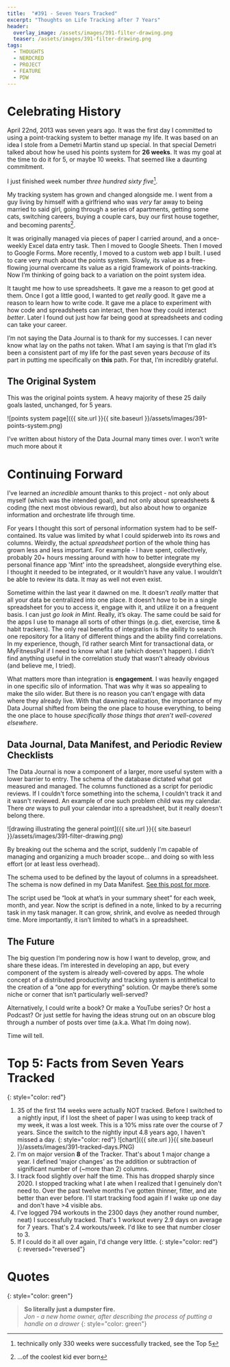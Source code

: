 ```yaml
---
title:  "#391 - Seven Years Tracked"
excerpt: "Thoughts on Life Tracking after 7 Years"
header:
  overlay_image: /assets/images/391-filter-drawing.png
  teaser: /assets/images/391-filter-drawing.png
tags:
  - THOUGHTS
  - NERDCRED
  - PROJECT
  - FEATURE
  - PDW
---
```


# Celebrating History

April 22nd, 2013 was seven years ago. It was the first day I committed to using a point-tracking system to better manage my life. It was based on an idea I stole from a Demetri Martin stand up special. In that special Demetri talked about how he used his points system for **26 weeks**. It was my goal at the time to do it for 5, or maybe 10 weeks. That seemed like a daunting commitment.

I just finished week number *three hundred sixty five*[^1].

My tracking system has grown and changed alongside me. I went from a guy living by himself with a girlfriend who was *very* far away to being married to said girl, going through a series of apartments, getting some cats, switching careers, buying a couple cars, buy our first house together, and becoming parents[^2].

It was originally managed via pieces of paper I carried around, and a once-weekly Excel data entry task. Then I moved to Google Sheets. Then I moved to Google Forms. More recently, I moved to a custom web app I built. I used to care very much about the points system. Slowly, its value as a free-flowing journal overcame its value as a rigid framework of points-tracking. Now I’m thinking of going back to a variation on the point system idea.

It taught me how to use spreadsheets. It gave me a reason to get good at them. Once I got a little good, I wanted to get *really* good. It gave me a reason to learn how to write code. It gave me a place to experiment with how code and spreadsheets can interact, then how they could interact *better*. Later I found out just how far being good at spreadsheets and coding can take your career. 

I’m not saying the Data Journal is to thank for my successes. I can never know what lay on the paths not taken. What I am saying is that I’m glad it’s been a consistent part of my life for the past seven years *because* of its part in putting me specifically on **this** path. For that, I’m incredibly grateful. 

## The Original System

This was the original points system. A heavy majority of these 25 daily goals lasted, unchanged, for 5 years.

![points system page]({{ site.url }}{{ site.baseurl }}/assets/images/391-points-system.png)

I’ve written about history of the Data Journal many times over. I won’t write much more about it 

# Continuing Forward

I’ve learned an *incredible* amount thanks to this project - not only about myself (which was the intended goal), and not only about spreadsheets & coding (the next most obvious reward), but also about how to organize information and orchestrate life through time. 

For years I thought this sort of personal information system had to be self-contained. Its value was limited by what I could spiderweb into its rows and columns. Weirdly, the actual *spreadsheet* portion of the whole thing has grown less and less important. For example - I have spent, collectively, probably 20+ hours messing around with how to better integrate my personal finance app 'Mint' into the spreadsheet, alongside everything else. I thought it needed to be integrated, or it wouldn’t have any value. I wouldn’t be able to review its data. It may as well not even exist.

Sometime within the last year it dawned on me. It doesn’t *really* matter that all your data be centralized into one place. It doesn’t *have* to be in a single spreadsheet for you to access it, engage with it, and utilize it on a frequent basis. I can just *go look in Mint*. Really, it’s okay. The same could be said for the apps I use to manage all sorts of other things (e.g. diet, exercise, time & habit trackers). The only real benefits of integration is the ability to search one repository for a litany of different things and the ability find correlations. In my experience, though, I’d rather search Mint for transactional data, or MyFitnessPal if I need to know what I ate (which doesn't happen). I didn’t find anything useful in the correlation study that wasn’t already obvious (and believe me, I tried).

What matters more than integration is **engagement**. I was heavily engaged in one specific silo of information. That was why it was so appealing to make the silo wider. But there is no reason you can’t engage with data where they already live. With that dawning realization, the importance of my Data Journal shifted from being the one place to house everything, to being the one place to house *specifically those things that aren’t well-covered elsewhere*. 

## Data Journal, Data Manifest, and Periodic Review Checklists

The Data Journal is now a component of a larger, more useful system with a lower barrier to entry. The schema of the database dictated what got measured and managed. The columns functioned as a script for periodic reviews. If I couldn't force something into the schema, I couldn't track it and it wasn't reviewed. An example of one such problem child was my calendar. There *are* ways to pull your calendar into a spreadsheet, but it really doesn't belong there.

![drawing illustrating the general point]({{ site.url }}{{ site.baseurl }}/assets/images/391-filter-drawing.png)

By breaking out the schema and the script, suddenly I'm capable of managing and organizing a much broader scope... and doing so with less effort (or at least less overhead).

The schema used to be defined by the layout of columns in a spreadsheet. The schema is now defined in my Data Manifest. [See this post for more](https://aarongilly.com/385-system-architecture-copy/#data-manifest).

The script used be “look at what’s in your summary sheet” for each week, month, and year. Now the script is defined in a note, linked to by a recurring task in my task manager. It can grow, shrink, and evolve as needed through time. More importantly, it isn’t limited to what’s in a spreadsheet.

## The Future

The big question I‘m pondering now is how I want to develop, grow, and share these ideas. I’m interested in developing an app, but every component of the system is already well-covered by apps. The whole concept of a distributed productivity and tracking system is antithetical to the creation of a “one app for everything” solution. Or maybe there’s some niche or corner that isn’t particularly well-served? 

Alternatively, I could write a book? Or make a YouTube series? Or host a Podcast? Or just settle for having the ideas strung out on an obscure blog through a number of posts over time (a.k.a. What I’m doing now). 

Time will tell.

# Top 5: Facts from Seven Years Tracked
{: style="color: red"}
1. 35 of the first 114 weeks were actually NOT tracked. Before I switched to a nightly input, if I lost the sheet of paper I was using to keep track of my week, it was a lost week. This is a 10% miss rate over the course of 7 years. Since the switch to the nightly input 4.8 years ago, I haven't missed a day.
{: style="color: red"}
![chart]({{ site.url }}{{ site.baseurl }}/assets/images/391-tracked-days.PNG)
2. I'm on major version **8** of the Tracker. That's about 1 major change a year. I defined 'major changes' as the addition or subtraction of significant number of (~more than 2) columns.
3. I track food slightly over half the time. This has dropped sharply since 2020. I stopped tracking what I ate when I realized that I genuinely don't need to. Over the past twelve months I've gotten thinner, fitter, and ate better than ever before. I'll start tracking food again if I wake up one day and don't have >4 visible abs.
4. I've logged 794 workouts in the 2300 days (hey another round number, neat) I successfully tracked. That's 1 workout every 2.9 days on average for 7 years. That's 2.4 workouts/week. I'd like to see that number closer to 3.
5. If I could do it all over again, I'd change very little.
{: style="color: red"}
{: reversed="reversed"}

# Quotes
{: style="color: green"}
> **So literally just a dumpster fire.**  
> *<cite>Jon</cite> - a new home owner, after describing the process of putting a handle on a drawer*
{: style="color: green"}

[^1]: technically only 330 weeks were successfully tracked, see the Top 5
[^2]: ...of the coolest kid ever born